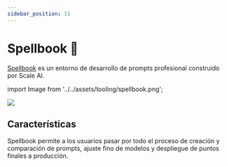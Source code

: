```yaml
---
sidebar_position: 11
---
```


# Spellbook 🚧

[Spellbook](https://scale.com/spellbook) es un entorno de desarrollo de prompts profesional construido por Scale AI.

import Image from '../../assets/tooling/spellbook.png';

<div style={{textAlign: 'center'}}>
  <img src={Image} style={{width: "750px"}} />
</div>

## Características

Spellbook permite a los usuarios pasar por todo el proceso de creación y comparación de prompts,
ajuste fino de modelos y despliegue de puntos finales a producción.